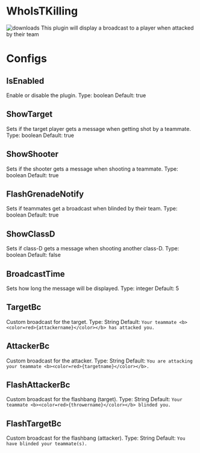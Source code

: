 # WhoIsTKilling
![downloads](https://img.shields.io/github/downloads/SrSisco/WhoIsTKilling/total?style=for-the-badge)
This plugin will display a broadcast to a player when attacked by their team

# Configs
        
  ## **IsEnabled**
   Enable or disable the plugin.
   Type: boolean
   Default: true

  ## **ShowTarget**
   Sets if the target player gets a message when getting shot by a teammate.
   Type: boolean
   Default: true

  ## **ShowShooter**
   Sets if the shooter gets a message when shooting a teammate.
   Type: boolean
   Default: true

  ## **FlashGrenadeNotify**
   Sets if teammates get a broadcast when blinded by their team.
   Type: boolean
   Default: true
   
  ## **ShowClassD**
   Sets if class-D gets a message when shooting another class-D.
   Type: boolean
   Default: false
   
  ## **BroadcastTime**
   Sets how long the message will be displayed.
   Type: integer
   Default: 5

  ## **TargetBc**
   Custom broadcast for the target.
   Type: String
   Default: ``Your teammate <b><color=red>{attackername}</color></b> has attacked you.``
   
  ## **AttackerBc**
   Custom broadcast for the attacker.
   Type: String
   Default: ``You are attacking your teammate <b><color=red>{targetname}</color></b>.``
   
   ## **FlashAttackerBc**
   Custom broadcast for the flashbang (target).
   Type: String
   Default: ``Your teammate <b><color=red>{throwername}</color></b> blinded you.``
   
  ## **FlashTargetBc**
   Custom broadcast for the flashbang (attacker).
   Type: String
   Default: ``You have blinded your teammate(s).``

